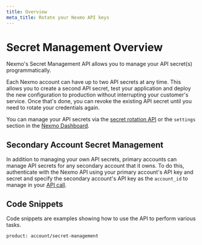 ```yaml
---
title: Overview
meta_title: Rotate your Nexmo API keys
---
```


# Secret Management Overview

Nexmo's Secret Management API allows you to manage your API secret(s) programmatically.

Each Nexmo account can have up to two API secrets at any time. This allows you to create a second API secret, test your application and deploy the new configuration to production without interrupting your customer's service. Once that's done, you can revoke the existing API secret until you need to rotate your credentials again.

You can manage your API secrets via the [secret rotation API](/api/account/secret-management) or the `settings` section in the [Nexmo Dashboard](https://dashboard.nexmo.com/settings).

## Secondary Account Secret Management

In addition to managing your own API secrets, primary accounts can manage API secrets for any secondary account that it owns. To do this, authenticate with the Nexmo API using your primary account's API key and secret and specify the secondary account's API key as the `account_id` to manage in your [API call](/api/account/secret-management).

## Code Snippets

Code snippets are examples showing how to use the API to perform various tasks.

```code_snippet_list
product: account/secret-management
```

